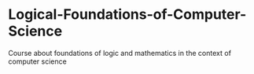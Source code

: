 # Logical-Foundations-of-Computer-Science
Course about foundations of logic and mathematics in the context of computer science

